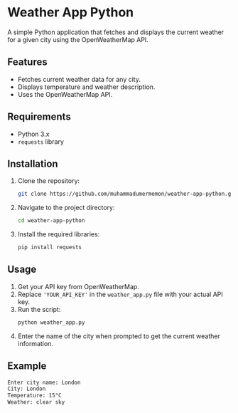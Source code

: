 # Weather App Python

A simple Python application that fetches and displays the current weather for a given city using the OpenWeatherMap API.

## Features

- Fetches current weather data for any city.
- Displays temperature and weather description.
- Uses the OpenWeatherMap API.

## Requirements

- Python 3.x
- `requests` library

## Installation

1. Clone the repository:
    ```bash
    git clone https://github.com/muhammadumermemon/weather-app-python.git
    ```
2. Navigate to the project directory:
    ```bash
    cd weather-app-python
    ```
3. Install the required libraries:
    ```bash
    pip install requests
    ```

## Usage

1. Get your API key from OpenWeatherMap.
2. Replace `'YOUR_API_KEY'` in the `weather_app.py` file with your actual API key.
3. Run the script:
    ```bash
    python weather_app.py
    ```
4. Enter the name of the city when prompted to get the current weather information.

## Example

```bash
Enter city name: London
City: London
Temperature: 15°C
Weather: clear sky
